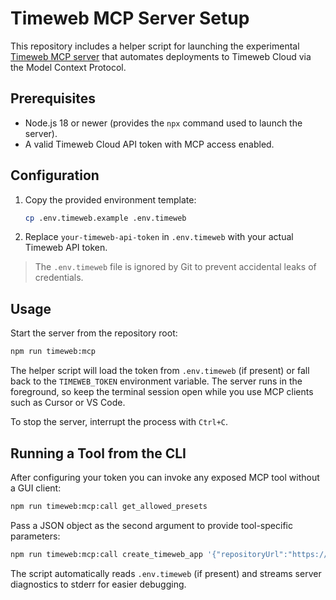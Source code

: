 # Timeweb MCP Server Setup

This repository includes a helper script for launching the experimental [Timeweb MCP server](https://github.com/timeweb-cloud/mcp-server) that automates deployments to Timeweb Cloud via the Model Context Protocol.

## Prerequisites

- Node.js 18 or newer (provides the `npx` command used to launch the server).
- A valid Timeweb Cloud API token with MCP access enabled.

## Configuration

1. Copy the provided environment template:
   ```bash
   cp .env.timeweb.example .env.timeweb
   ```
2. Replace `your-timeweb-api-token` in `.env.timeweb` with your actual Timeweb API token.

> The `.env.timeweb` file is ignored by Git to prevent accidental leaks of credentials.

## Usage

Start the server from the repository root:

```bash
npm run timeweb:mcp
```

The helper script will load the token from `.env.timeweb` (if present) or fall back to the `TIMEWEB_TOKEN` environment variable. The server runs in the foreground, so keep the terminal session open while you use MCP clients such as Cursor or VS Code.

To stop the server, interrupt the process with `Ctrl+C`.

## Running a Tool from the CLI

After configuring your token you can invoke any exposed MCP tool without a GUI client:

```bash
npm run timeweb:mcp:call get_allowed_presets
```

Pass a JSON object as the second argument to provide tool-specific parameters:

```bash
npm run timeweb:mcp:call create_timeweb_app '{"repositoryUrl":"https://github.com/org/repo"}'
```

The script automatically reads `.env.timeweb` (if present) and streams server diagnostics to stderr for easier debugging.

